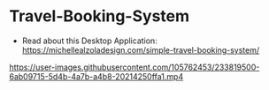 # Travel-Booking-System
- Read about this Desktop Application: https://michellealzoladesign.com/simple-travel-booking-system/

https://user-images.githubusercontent.com/105762453/233819500-6ab09715-5d4b-4a7b-a4b8-20214250ffa1.mp4

